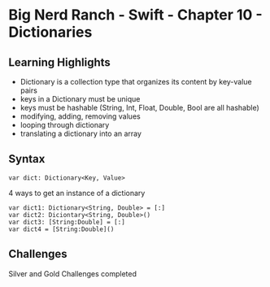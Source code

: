 # Big Nerd Ranch - Swift - Chapter 10 - Dictionaries

## Learning Highlights
* Dictionary is a collection type that organizes its content by key-value pairs
* keys in a Dictionary must be unique
* keys must be hashable (String, Int, Float, Double, Bool are all hashable)
* modifying, adding, removing values
* looping through dictionary
* translating a dictionary into an array

## Syntax
`var dict: Dictionary<Key, Value>`

4 ways to get an instance of a dictionary
```
var dict1: Dictionary<String, Double> = [:]
var dict2: Diciontary<String, Double>()
var dict3: [String:Double] = [:]
var dict4 = [String:Double]()
```

## Challenges
Silver and Gold Challenges completed
